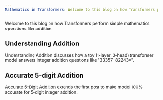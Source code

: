 ```yaml
---
Mathematics in Transformers: Welcome to this blog on how Transformers perform simple mathematics operations like addition  
---
```


Welcome to this blog on how Transformers perform simple mathematics operations like addition  

## Understanding Addition
<a href="{{site.url}}/2023/10/14/Understanding-Addition.html">Understanding Addition</a> discusses how a toy (1-layer, 3-head) transformer model answers integer addition questions like "33357+82243=". 

## Accurate 5-digit Addition
<a href="{{site.url}}/2023/10/19/Accurate-5-Digit-Addition.html">Accurate 5-Digit Addition</a> extends the first post to make model 100% accurate for 5-digit integer addition.


